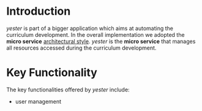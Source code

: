 # Introduction

_yester_ is part of a bigger application which aims at automating the curriculum development. In the overall implementation we adopted the **micro service** [architectural style](http://microservices.io/patterns/microservices.html). _yester_ is the **micro service** that manages all resources accessed during the curriculum development.

# Key Functionality

The key functionalities offered by _yester_ include:
* user management
